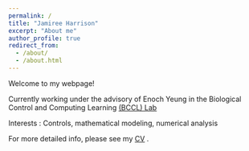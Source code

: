 ```yaml
---
permalink: /
title: "Jamiree Harrison"
excerpt: "About me"
author_profile: true
redirect_from: 
  - /about/
  - /about.html
---
```


Welcome to my webpage!

Currently working under the advisory of Enoch Yeung in the Biological Control and Computing Learning [(BCCL) Lab](https://yeung.me.ucsb.edu/)


Interests : Controls, mathematical modeling, numerical analysis

For more detailed info, please see my [CV](http://jamiree.github.io/files/CV_Jamiree_Harrison.pdf) . 
